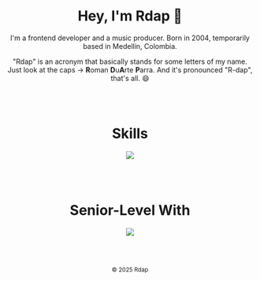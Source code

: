 <!-- Banner -->
<!-- ![Rdap](./github_rdap_banner.png) -->

<!-- Start -->
<h1 align="center">Hey, I'm Rdap 🦇</h1>
<p align="center">I'm a frontend developer and a music producer. Born in 2004, temporarily based in Medellín, Colombia.</p>
<p align="center">"Rdap" is an acronym that basically stands for some letters of my name. Just look at the caps -> <b>R</b>oman <b>D</b>u<b>A</b>rte <b>P</b>arra. And it's pronounced "R-dap", that's all. 😄</p>
<br>
<br>
<h1 align="center">Skills</h1>
<p align="center">
    <a href="https://dev.rdaphq.com" target="_blank">
        <img src="https://skillicons.dev/icons?i=css,discordjs,discord,express,figma,gcp,git,github,html,js,mysql,nodejs,npm,ps,php,react,replit,sass,tailwind,ts,vscode,wordpress,windows,webflow&perline=8" />
    </a>
</p>
<br>
<br>
<h1 align="center">Senior-Level With</h1>
<p align="center">
    <a href="https://dev.rdaphq.com" target="_blank">
        <img src="https://skillicons.dev/icons?i=css,discordjs,discord,html,ps,sass,tailwind" />
    </a>
</p>
<br>
<br>
<p align="center">
    <small align="center">&copy; 2025 Rdap</small>
</p>
<!-- ![Skills/Knowledge](https://skillicons.dev/icons?i=css,discordjs,discord,express,figma,gcp,git,github,html,js,mysql,nodejs,npm,ps,php,react,replit,sass,sqlite,tailwind,ts,vscode,wordpress,windows,webflow) -->
